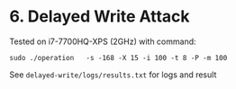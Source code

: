 # 6. Delayed Write Attack

Tested on i7-7700HQ-XPS (2GHz) with command:
```
sudo ./operation   -s -168 -X 15 -i 100 -t 8 -P -m 100
```

 See `delayed-write/logs/results.txt` for logs and result 